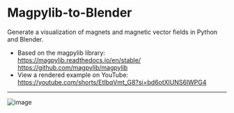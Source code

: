 # Magpylib-to-Blender
Generate a visualization of magnets and magnetic vector fields in Python and Blender.

- Based on the magpylib library: <https://magpylib.readthedocs.io/en/stable/> <https://github.com/magpylib/magpylib>
- View a rendered example on YouTube: <https://youtube.com/shorts/EtlbqVmt_G8?si=bd6otXlUNS6lWPG4>

---

![image](https://github.com/user-attachments/assets/6c86f859-76be-4f57-b9f8-89d89e9d2d03)
